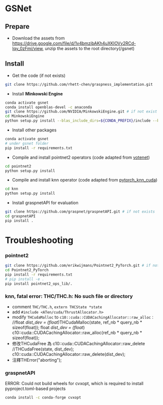 # GSNet

## Prepare

- Download the assets from https://drive.google.com/file/d/1v4bmzibAKh4uXKIOVv2RCd-Iqy_0zFmi/view, unzip the assets to the root directory(/gsnet)

## Install

- Get the code (if not exists)

```bash
git clone https://github.com/rhett-chen/graspness_implementation.git
```
- Install **Minkowski Engine**

```bash
conda activate gsnet
conda install openblas-devel -c anaconda
git clone https://github.com/NVIDIA/MinkowskiEngine.git # if not exist
cd MinkowskiEngine
python setup.py install --blas_include_dirs=${CONDA_PREFIX}/include --blas=openblas
```
- Install other packages

```bash
conda activate gsnet
# under gsnet folder
pip install -r requirements.txt
```
- Compile and install pointnet2 operators (code adapted from [votenet](https://github.com/facebookresearch/votenet))

```bash
cd pointnet2
python setup.py install
```
- Compile and install knn operator (code adapted from [pytorch_knn_cuda](https://github.com/chrischoy/pytorch_knn_cuda))

```bash
cd knn
python setup.py install
```
- Install graspnetAPI for evaluation

```bash
git clone https://github.com/graspnet/graspnetAPI.git # if not exists
cd graspnetAPI
pip install .
```
# Troubleshooting

### pointnet2

```bash
git clone https://github.com/erikwijmans/Pointnet2_PyTorch.git # if not exists
cd Pointnet2_PyTorch
pip install -r requirements.txt 
# pip install -e .
pip install pointnet2_ops_lib/.
```
### knn, fatal error: THC/THC.h: No such file or directory

- comment `THC/THC.h`, `extern THCState *state`
- add `#include <ATen/cuda/ThrustAllocator.h>`
- modify `THCudaMalloc` to `c10::cuda::CUDACachingAllocator::raw_alloc：`
  //float *dist_dev = (float*)THCudaMalloc(state, ref_nb * query_nb * sizeof(float));
  float *dist_dev = (float*) c10::cuda::CUDACachingAllocator::raw_alloc(ref_nb * query_nb * sizeof(float));
- 修改THCudaFree 為 c10::cuda::CUDACachingAllocator::raw_delete
  //THCudaFree(state, dist_dev);
  c10::cuda::CUDACachingAllocator::raw_delete(dist_dev);
- 注釋THError("aborting");

### graspnetAPI

ERROR: Could not build wheels for cvxopt, which is required to install pyproject.toml-based projects

```bash
conda install -c conda-forge cvxopt
```
